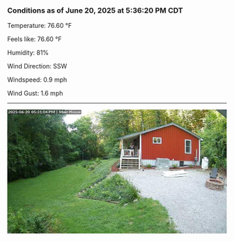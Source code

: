### Conditions as of June 20, 2025 at 5:36:20 PM CDT 

Temperature: 76.60 &deg;F

Feels like: 76.60 &deg;F

Humidity: 81%

Wind Direction: SSW

Windspeed: 0.9 mph

Wind Gust: 1.6 mph

---

<img src="./images/latest.jpeg"/>


